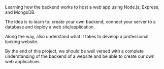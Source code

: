 Learning how the backend works to host a web app using Node.js, Express, and MongoDB. 

The idea is to learn to: 
    create your own backend, 
    connect your server to a database and 
    deploy a web site/application. 
    
Along the way, also understand what it takes to develop a professional looking website. 
    
By the end of this project, we should be well versed with a complete understanding of the backend of a website and be able to create our own web applications.